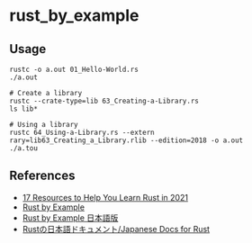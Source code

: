 # rust_by_example

## Usage
```shell
rustc -o a.out 01_Hello-World.rs
./a.out

# Create a library
rustc --crate-type=lib 63_Creating-a-Library.rs
ls lib*

# Using a library
rustc 64_Using-a-Library.rs --extern rary=lib63_Creating_a_Library.rlib --edition=2018 -o a.out
./a.tou
```

## References
- [17 Resources to Help You Learn Rust in 2021](https://serokell.io/blog/learn-rust)
- [Rust by Example](https://doc.rust-lang.org/rust-by-example/)
- [Rust by Example 日本語版](https://doc.rust-jp.rs/rust-by-example-ja/)
- [Rustの日本語ドキュメント/Japanese Docs for Rust](https://doc.rust-jp.rs/)
